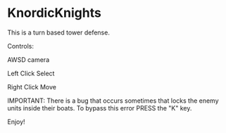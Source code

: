 # KnordicKnights

This is a turn based tower defense.

Controls:

AWSD camera 

Left Click Select

Right Click Move

IMPORTANT: 
There is a bug that occurs sometimes that locks the enemy units inside their boats. To bypass this error PRESS the "K" key.

Enjoy!
